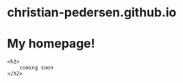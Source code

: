 # christian-pedersen.github.io
<html>
  <head>
    <title>My Homepage</title>
  </head>


  <body>
    <h1>My homepage!</h1>
    
    <h2>
        coming soon
    </h2>

  </body>
</html>
